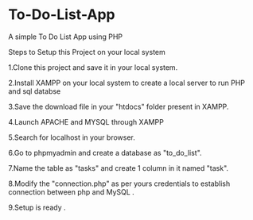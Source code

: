 # To-Do-List-App
A simple To Do List App using PHP

Steps to Setup this Project on your local system

1.Clone this project and save it in your local system.

2.Install XAMPP on your local system to create a local server to run PHP and sql databse

3.Save the download file in your "htdocs" folder present in XAMPP.

4.Launch APACHE and MYSQL through XAMPP

5.Search for localhost in your browser.

6.Go to phpmyadmin and create a database as "to_do_list".

7.Name the table as "tasks" and create 1 column in it named "task".

8.Modify the "connection.php" as per yours credentials to establish connection between php and MySQL .

9.Setup is ready .
